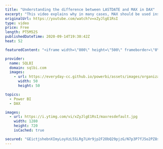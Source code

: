 ```yaml
---
title: "Understanding the difference between LASTDATE and MAX in DAX"
excerpt: "This video explains why in many cases, MAX should be used instead of LASTDATE to search for the last date in a time period using DAX. Article and download: https://sql.bi/673766?aff=yt"
originalUrl: https://youtube.com/watch?v=xZyJlgE1RsI
type: video
price: Free
length: PT5M52S
publishedDateTime: 2020-09-14T19:30:42Z
heat: 52

featuredContent: "<iframe width=\"800\" height=\"500\" frameborder=\"0\" src=\"https://www.youtube.com/embed/xZyJlgE1RsI\" allow=\"accelerometer; autoplay; encrypted-media; gyroscope; picture-in-picture\" allowfullscreen></iframe>"

provider:
  name: SQLBI
  domain: sqlbi.com
  images:
    - url: https://everyday-cc.github.io/powerbi/assets/images/organizations/sqlbi.com-50x50.jpg
      width: 50
      height: 50

topics:
  - Power BI
  - DAX

images:
  - url: https://i.ytimg.com/vi/xZyJlgE1RsI/maxresdefault.jpg
    width: 1280
    height: 720
    isCached: true

secured: "GEictjshebnXImyLoyXzL5SLRg7LHr9jp2F2ObQ29pjzG/N7p3P7fJ5o2PZ8sXwi0hGlcNq82FTx60DF8cI3pLfsTd3LinTH30uStynxNlF+CcsLA22EDJwwJPaMEoSK0CI+EzZlDnKdQwlBepueShT0GDdw4d1/Njn54GDIOV3/tyMHS0LD+fmqYONlgbSKZr/iIwsROB2h6gMhdBM/iWLbab4JG5xutPX3Tae+AQr4C0DF4TDkxbuT71gch6RNPUDA/yn21faqRziK6T87BiixCugXNLwzIsjJfEKHoB91OpFinMQ1KY5KJTqmTLf/mel214N9Ki9ZfQdXIWzJud3fg8sm/CUqAZinUTNoWZnjsjLMfMg/y8dSm4nX1fXSKav6jPgbcZ9/gZJVjutPxGJXjqd0O440w/1H+gdW6hA=;BDvHbVH2TC63gPstj1e4OA=="
---
```


